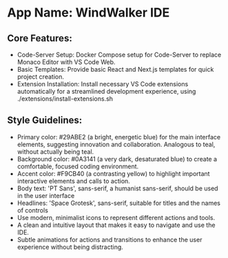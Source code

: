 # **App Name**: WindWalker IDE

## Core Features:

- Code-Server Setup: Docker Compose setup for Code-Server to replace Monaco Editor with VS Code Web.
- Basic Templates: Provide basic React and Next.js templates for quick project creation.
- Extension Installation: Install necessary VS Code extensions automatically for a streamlined development experience, using ./extensions/install-extensions.sh

## Style Guidelines:

- Primary color: #29ABE2 (a bright, energetic blue) for the main interface elements, suggesting innovation and collaboration.  Analogous to teal, without actually being teal.
- Background color: #0A3141 (a very dark, desaturated blue) to create a comfortable, focused coding environment.
- Accent color: #F9CB40 (a contrasting yellow) to highlight important interactive elements and calls to action.
- Body text: 'PT Sans', sans-serif, a humanist sans-serif, should be used in the user interface
- Headlines: 'Space Grotesk', sans-serif, suitable for titles and the names of controls
- Use modern, minimalist icons to represent different actions and tools.
- A clean and intuitive layout that makes it easy to navigate and use the IDE.
- Subtle animations for actions and transitions to enhance the user experience without being distracting.